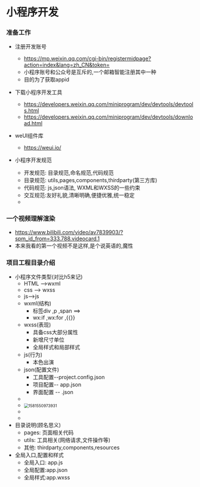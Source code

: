 # 小程序开发

### 准备工作

- 注册开发账号
  -  https://mp.weixin.qq.com/cgi-bin/registermidpage?action=index&lang=zh_CN&token= 
  - 小程序账号和公众号是互斥的,一个邮箱智能注册其中一种
  - 目的为了获取appid
- 下载小程序开发工具
  -  https://developers.weixin.qq.com/miniprogram/dev/devtools/devtools.html 
  -  https://developers.weixin.qq.com/miniprogram/dev/devtools/download.html 
- weUI组件库
  -  https://weui.io/ 



- 小程序开发规范
  - 开发规范: 目录规范,命名规范,代码规范
  - 目录规范: utils,pages,components,thirdparty(第三方库)
  - 代码规范: js,json语法, WXML和WXSS的一些约束
  - 交互规范:友好礼貌,清晰明确,便捷优雅,统一稳定
  - 

### 一个视频理解渲染

-  https://www.bilibili.com/video/av7839903/?spm_id_from=333.788.videocard.1 
- 本来我看的第一个视频不是这样,是个说英语的,魔性



### 项目工程目录介绍

- 小程序文件类型(对比h5来记)
  - HTML -->wxml
  - css --> wxss
  - js-->js
  - wxml(结构)
    - 标签div ,p ,span ==><view>
    - wx:if ,wx:for ,{{}}
  - wxss(表现)
    - 具备css大部分属性
    - 新增尺寸单位
    - 全局样式和局部样式
  - js(行为)
    - 本色出演
  - json(配置文件)
    - 工具配置--project.config.json
    - 项目配置-- app.json
    - 界面配置 -- <pagename>.json
  - 
  - <img src="C:\Users\86151\AppData\Roaming\Typora\typora-user-images\1581550973931.png" alt="1581550973931" style="zoom:75%;" />
  - 
  - 
- 目录说明(顾名思义)
  - pages: 页面相关代码
  - utils: 工具相关(网络请求,文件操作等)
  - 其他: thirdparty,components,resources
- 全局入口,配置和样式
  - 全局入口: app.js
  - 全局配置:app.json
  - 全局样式:app.wxss



